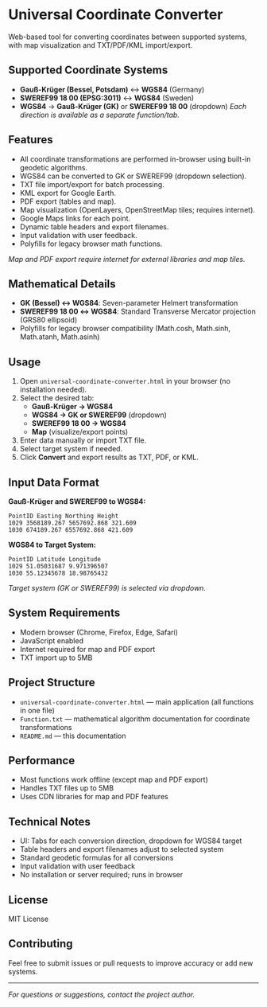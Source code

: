 # Universal Coordinate Converter

Web-based tool for converting coordinates between supported systems, with map visualization and TXT/PDF/KML import/export.

## Supported Coordinate Systems

- **Gauß-Krüger (Bessel, Potsdam)** ↔ **WGS84** (Germany)
- **SWEREF99 18 00 (EPSG:3011)** ↔ **WGS84** (Sweden)
- **WGS84** → **Gauß-Krüger (GK)** or **SWEREF99 18 00** (dropdown)
*Each direction is available as a separate function/tab.*

## Features

- All coordinate transformations are performed in-browser using built-in geodetic algorithms.
- WGS84 can be converted to GK or SWEREF99 (dropdown selection).
- TXT file import/export for batch processing.
- KML export for Google Earth.
- PDF export (tables and map).
- Map visualization (OpenLayers, OpenStreetMap tiles; requires internet).
- Google Maps links for each point.
- Dynamic table headers and export filenames.
- Input validation with user feedback.
- Polyfills for legacy browser math functions.

*Map and PDF export require internet for external libraries and map tiles.*

## Mathematical Details

- **GK (Bessel) ↔ WGS84**: Seven-parameter Helmert transformation
- **SWEREF99 18 00 ↔ WGS84**: Standard Transverse Mercator projection (GRS80 ellipsoid)
- Polyfills for legacy browser compatibility (Math.cosh, Math.sinh, Math.atanh, Math.asinh)

## Usage

1. Open `universal-coordinate-converter.html` in your browser (no installation needed).
2. Select the desired tab:
   - **Gauß-Krüger → WGS84**
   - **WGS84 → GK or SWEREF99** (dropdown)
   - **SWEREF99 18 00 → WGS84**
   - **Map** (visualize/export points)
3. Enter data manually or import TXT file.
4. Select target system if needed.
5. Click **Convert** and export results as TXT, PDF, or KML.

## Input Data Format

**Gauß-Krüger and SWEREF99 to WGS84:**
```
PointID Easting Northing Height
1029 3568189.267 5657692.868 321.609
1030 674189.267 6557692.868 421.609
```

**WGS84 to Target System:**
```
PointID Latitude Longitude
1029 51.05031687 9.971396507
1030 55.12345678 18.98765432
```

*Target system (GK or SWEREF99) is selected via dropdown.*

## System Requirements

- Modern browser (Chrome, Firefox, Edge, Safari)
- JavaScript enabled
- Internet required for map and PDF export
- TXT import up to 5MB

## Project Structure

- `universal-coordinate-converter.html` — main application (all functions in one file)
- `Function.txt` — mathematical algorithm documentation for coordinate transformations
- `README.md` — this documentation

## Performance

- Most functions work offline (except map and PDF export)
- Handles TXT files up to 5MB
- Uses CDN libraries for map and PDF features

## Technical Notes

- UI: Tabs for each conversion direction, dropdown for WGS84 target
- Table headers and export filenames adjust to selected system
- Standard geodetic formulas for all conversions
- Input validation with user feedback
- No installation or server required; runs in browser

## License

MIT License

## Contributing

Feel free to submit issues or pull requests to improve accuracy or add new systems.

---

*For questions or suggestions, contact the project author.*
